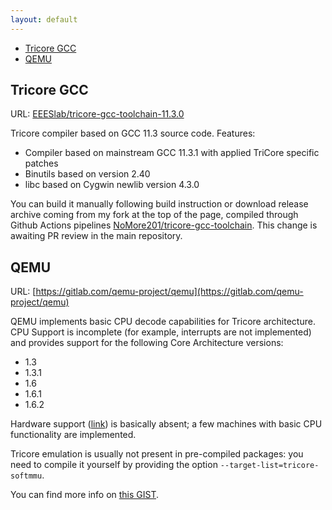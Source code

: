 ```yaml
---
layout: default
---
```


- [Tricore GCC](#tricore-gcc)
- [QEMU](#qemu)

## Tricore GCC

URL: [EEESlab/tricore-gcc-toolchain-11.3.0](https://github.com/EEESlab/tricore-gcc-toolchain-11.3.0)

Tricore compiler based on GCC 11.3 source code. Features:

- Compiler based on mainstream GCC 11.3.1 with applied TriCore specific patches
- Binutils based on version 2.40
- libc based on Cygwin newlib version 4.3.0

You can build it manually following build instruction or download release
archive coming from my fork at the top of the page, compiled through
Github Actions pipelines
[NoMore201/tricore-gcc-toolchain](https://github.com/NoMore201/tricore-gcc-toolchain).
This change is awaiting PR review in the main repository.

## QEMU

URL: [https://gitlab.com/qemu-project/qemu](https://gitlab.com/qemu-project/qemu)

QEMU implements basic CPU decode capabilities for Tricore architecture. CPU
Support is incomplete (for example, interrupts are not implemented) and provides
support for the following Core Architecture versions:

- 1.3
- 1.3.1
- 1.6
- 1.6.1
- 1.6.2

Hardware support
([link](https://gitlab.com/qemu-project/qemu/-/tree/master/hw/tricore?ref_type=heads))
is basically absent; a few machines with basic CPU functionality are implemented.

Tricore emulation is usually not present in pre-compiled packages: you need
to compile it yourself by providing the option `--target-list=tricore-softmmu`.

You can find more info on
[this GIST](https://gist.github.com/bri3d/5429c0b25346a0830c01042e77d6914c).
